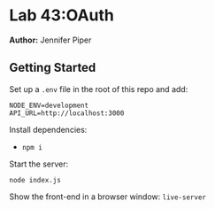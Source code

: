 Lab 43:OAuth
===

**Author:** Jennifer Piper


## Getting Started
Set up a `.env` file in the root of this repo and add:

```
NODE_ENV=development
API_URL=http://localhost:3000
```

Install dependencies:
* `npm i`

Start the server:

`node index.js`

Show the front-end in a browser window:
`live-server`